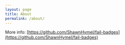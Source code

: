 ```yaml
---
layout: page
title: About
permalink: /about/
---
```


More info: [https://github.com/ShawnHymel/fail-badges](https://github.com/ShawnHymel/fail-badges)